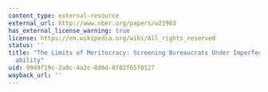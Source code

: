 ```yaml
---
content_type: external-resource
external_url: http://www.nber.org/papers/w21963
has_external_license_warning: true
license: https://en.wikipedia.org/wiki/All_rights_reserved
status: ''
title: "The Limits of Meritocracy: Screening Bureaucrats Under Imperfect Veri\uFB01\
  ability"
uid: 9949f19c-2a9c-4a2c-8d6d-8f02f65f0127
wayback_url: ''
---
```

